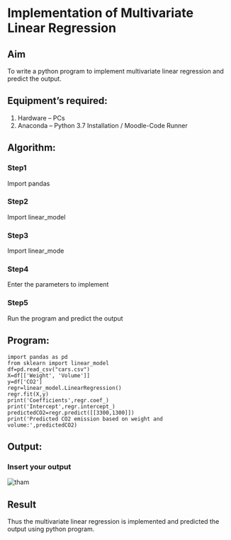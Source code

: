 # Implementation of Multivariate Linear Regression
## Aim
To write a python program to implement multivariate linear regression and predict the output.
## Equipment’s required:
1.	Hardware – PCs
2.	Anaconda – Python 3.7 Installation / Moodle-Code Runner
## Algorithm:
### Step1
Import pandas

### Step2
Import linear_model

### Step3
Import linear_mode

### Step4
Enter the parameters to implement

### Step5
Run the program and predict the output

## Program:
```
import pandas as pd
from sklearn import linear_model
df=pd.read_csv("cars.csv")
X=df[['Weight', 'Volume']]
y=df['CO2']
regr=linear_model.LinearRegression()
regr.fit(X,y)
print('Coefficients',regr.coef_)
print('Intercept',regr.intercept_)
predictedCO2=regr.predict([[3300,1300]])
print('Predicted CO2 emission based on weight and volume:',predictedCO2)

```
## Output:

### Insert your output

![tham](https://github.com/Sharan1731/Multivariate-Linear-Regression/assets/144980172/ca29f33a-4097-4974-b003-06a75c9e1158)


## Result
Thus the multivariate linear regression is implemented and predicted the output using python program.
